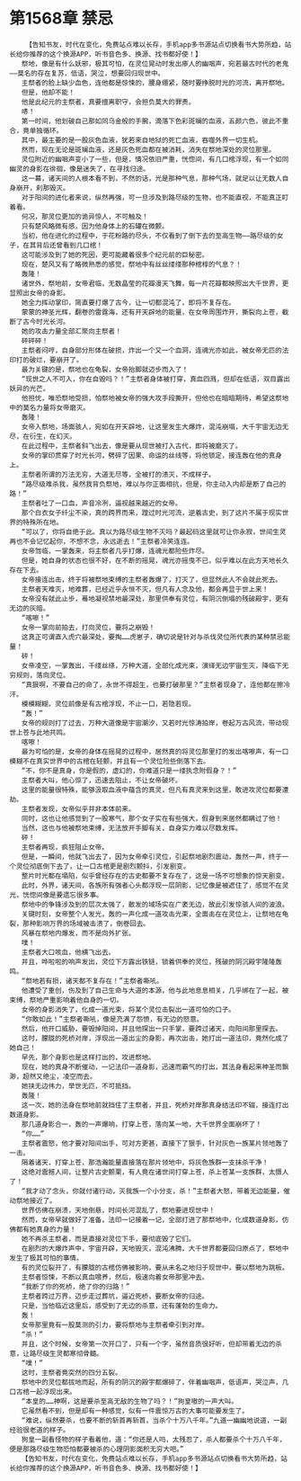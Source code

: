 # 第1568章 禁忌
        【告知书友，时代在变化，免费站点难以长存，手机app多书源站点切换看书大势所趋，站长给你推荐的这个换源APP，听书音色多、换源、找书都好使！】
       祭地，像是有什么妖邪，极其可怕，在灵位晃动时发出瘆人的幽咽声，宛若最古时代的老鬼——莫名的存在复苏，低语，哭泣，想要回归现世中。
       主祭者的脸上缺少血色，连他都是惊悚的，腰身绷紧，随时要挣脱时光的河流，离开祭地。
       但是，他却不能！
       他是此纪元的主祭者，真要擅离职守，会担负莫大的罪责。
       哧！
       第一时间，他划破自己那如同乌金般的手腕，滴落下色彩斑斓的血液，五颜六色，彼此不重合，竟单独循环。
       其中，最主要的是一股灰色血液，犹若来自地狱的死亡血液，吞噬外界一切生机。
       然而，现在无论是斑斓血液，还是灰色死血都在被消耗，消失在祭地深处的灵位那里。
       灵位附近的幽咽声变小了一些，但是，情况依旧严重，恍惚间，有几口棺浮现，有一个如同幽灵的身影在徘徊，像是迷失了，在寻找归途。
       这一幕，诸天间的人根本看不到，不然的话，光是那种气息，那种气场，就足以让无数人自身崩开，刹那毁灭。
       对于阳间的进化者来说，纵然再强，可一旦涉及到路尽级的生物，也不能直视，不能真正盯着看。
       何况，那灵位更加的诡异惊人，不可触及！
       只有楚风略微有感，因为他身体上的石罐在微颤。
       当初，他在进化的过程中，于花粉路的尽头，不仅看到了倒下去的至高生物——路尽级的女子，在其背后还曾看到几口棺！
       这可能涉及到了她的死因，更可能藏着很多个纪元前的巨秘密。
       现在，楚风又有了略微熟悉的感觉，祭地中有丝丝缕缕那种棺椁的气息？！
       轰隆！
       诸世外，祭地前，女帝君临，无数晶莹的花瓣漫天飞舞，每一片花瓣都映照出大千世界，更显照出女帝的身影。
       她全力挥动掌印，简直要打爆了古今，让一切都混沌了，即将不复存在。
       蒙蒙的神圣光辉，翻卷的雷霆海，还有开天辟地的能量，在女帝周围炸开，撕裂向上苍，截断了古今时光长河。
       她的攻击力量全部汇聚向主祭者！
       砰砰砰！
       主祭者闷哼，自身部分形体在破损，炸出一个又一个血洞，连魂光亦如此，被女帝无匹的法印打的破烂，要崩开了。
       最为关键的是，祭地也在龟裂，女帝抬脚就迈步而入了！
       “现世之人不可入，你在自毁吗？！”主祭者身体被打穿，真血四溅，但却在低语，双目露出妖异的光芒。
       他担忧，唯恐祭地受损，怕祭地被女帝的强大攻手段撕开，但他也在暗暗期待，希望这祭地中的莫名力量将女帝磨灭。
       轰隆！
       女帝入祭地，场面骇人，宛如在开天辟地，让这里发生大爆炸，混沌崩塌，大千宇宙无边无尽，在衍生，在幻灭。
       在此过程中，主祭者斜飞出去，像是要从现世被打入古代，即将被磨灭了。
       女帝的掌印贯穿了时光长河，劈碎了因果、命运的丝线等，将他锁定，接连轰在他的真身上。
       主祭者所谓的万法无穷，大道无尽等，全被打的溃灭，不成样子。
       “路尽级难杀我，虽然我背负祭地，难以与你正面相抗，但是，你主动入内却是断了自己的路！”
       主祭者吐了一口血，声音冷冽，逼视越来越近的女帝。
       那个白衣女子纤尘不染，真的跨界而来，蹚过时光河流，逆着古史，到了这片不属于现实世界的特殊所在地。
       “可以了，你将自绝于此。真以为路尽级生物不灭吗？最起码这里就可让你永寂，世间生灵再也不会记忆起你，不想不念，永远逝去！”主祭者冷笑连连。
       女帝驾临，一掌轰来，将主祭者几乎打爆，连魂光都险些炸尽。
       但是，她自身的状态也很不好，在不断的摇晃，魂光亦摇曳不已，似乎难以在此方天地长久存在下去。
       女帝接连出击，终于将被祭地束缚的主祭者轰爆了，打灭了，但显然此人不会就此死去。
       主祭者天难灭，地难葬，已经近乎永恒不灭，但凡有人念及他，都会再显于世上来！
       女帝没有就此止步，蓦地凝视禁地最深处，那里供奉有灵位，有阴沉倒塌的残破殿宇，更有无边的灰暗。
       “喀嚓！”
       女帝一掌向前拍去，打向灵位，要将之崩毁！
       这真正可谓直入虎穴最深处，要掏……虎崽子，确切说是针对与杀伐灵位所代表的某种禁忌能量！
       砰！
       女帝凌空，一掌轰出，千缕丝绦，万种大道，全部化成光束，演绎无边宇宙生灭，降临下无穷规则，落向灵位。
       “真狠啊，不要自己的命了，永世不得超生，也要打破那里？”主祭者现身了，连他都在擦冷汗。
       模模糊糊，灵位前像是有古棺浮现，不止一口，若隐若现。
       “轰！”
       女帝的规则打了过去，万种大道像是宇宙潮汐，又若时光惊涛拍岸，卷起万古风流，带动现世上苍与此地共鸣。
       喀嚓！
       最为可怕的是，女帝的身体在摇晃的过程中，居然真的将灵位那里打的发出喀嚓声，有一口模糊不在真实世界中的古棺在轻颤，并且有一个灵位险些倒落下去。
       “不，你不是真身，你是假的，虚幻的，你难道只是一缕执念附假身？！”
       主祭者大叫，他心惊了，迅速去阻止，不让女帝破坏。
       这里的能量很特殊，能够汲取血液中蕴含的真灵，但凡有真灵来到这里，敢进攻灵位都要遭劫。
       主祭者发现，女帝似乎并非本体前来。
       同时，这也让他感觉到了一股寒气，那个女子实在有些强大，假身到来居然都瞒过了他！
       当然，这也与他被祭地束缚，无法放开手脚有关，自身实力难以尽数发挥。
       砰！
       主祭者再现，疯狂阻止女帝。
       但是，一瞬间，他就飞出去了，因为女帝牵引灵位，引起祭地剧烈震动，轰然一声，终于一个灵位彻底倒下去了，让一口古棺更是剧烈颤抖，引发剧变。
       整片时光都在塌陷，似乎曾经存在的古史都要不复存在了，这是一场不可想象的惊天剧变。
       此时，外界，诸天间，各族所有强者心头都浮现一层阴影，记忆像是被遮住了，感觉不在灵光，恍惚间像是要遗忘很多事。
       祭地中的争锋涉及到的层次太强了，散发的域场实在广袤无边，故此引发惊骇人间的波浪。
       关键时刻，女帝整个人发光，轰的一声化成一道攻击光束，全面击在在灵位上，让祭地在龟裂，那种影响万界的场域被击溃了，倒卷回去。
       风暴在祭地内爆发，而不是向外扩张。
       噗！
       主祭者大口咳血，他横飞出去。
       并且，哗啦啦的响声发出，灵位下方露出铁链，锁着供奉的灵位，残破的阴沉殿宇隆隆轰鸣。
       “祭地若有损，诸天都不复存在！”主祭者嘶吼。
       他遭受了重创，伤及到了自己生命与大道的本源，他与此地息息相关，几乎绑在了一起，被束缚，祭地严重影响着他自身的一切。
       女帝的身影消失了，化成一道光束，将某个灵位击裂出一道可怕的口子。
       “你敢如此！”主祭者嘶吼，像是充满了怨愤，有无边的怒意。
       然后，他开口威胁，要毁掉阳间，并且他探出一只手掌，要跨过诸天，向阳间那里探去。
       这时，朦胧的死桥对岸，浮现出一道出尘的身影，再次出击，她打出一道法印，竟然化成了她自己！
       早先，那个身影也是这样打出的，攻进祭地。
       现在，她的真身不断催动，一记法印一道身影，迅速而霸气的打出，其法身看起来神圣而飘渺，超然又绝尘，凌空而去。
       她挟无边伟力，举世无匹，不可抵挡。
       轰隆！
       这一次，她的法身在祭地前就挡住了主祭者，并且，死桥对岸那真身结法印不辍，接连打出数道身影。
       那几道身影合一，轰的一声爆响，打穿上苍，落向某一地，大千世界全面崩坏了！
       “你……”
       主祭者震怒，他才要对阳间出手，可对方更甚，直接下了狠手，针对灰色一族某片领地轰了一击。
       隔着诸天，打穿上苍，那浩瀚能量直接落在那片领地中，将灰色族群一支抹杀干净！
       这绝对震撼人间，让整片古史颤栗，有人竟在诸世间打穿上苍，杀上苍某一支族群，太慑人了！
       “我才动了念头，你就付诸行动，灭我族一个小分支，杀！”主祭者大怒，带着无边能量，催动祭地接近了。
       世界仿佛在崩溃，天地倒悬，时间长河混乱了，祭地要进现世中！
       然而，女帝早就做好了准备，法印一记接着一记，全部打进了那祭地中，化成数道身影，仿佛都有她真身的力量！
       她不再杀主祭者，而是直接对灵位下手，要彻底毁了它们。
       在剧烈的大爆炸声中，宇宙开辟，天地毁灭，混沌沸腾，大千世界都要回归原点了，祭地中发生了极其可怕的事情。
       有的灵位裂开了，有朦胧的古棺仿佛被影响，要从未名之地归于现世中，要以祭地为跳板。
       主祭者惊悚，不断以真血喂养，然后，极速向着女帝那里冲去。
       “我断了你的死桥，绝了你的归路！”
       主祭者跨过万界，迈步走过葬坑，逼近死桥，要断女帝的归途。
       只是，当他临近这里后，感受到了无边的杀意，还有蓬勃的生命力。
       轰！
       女帝那里竟有一股莫测的引力，要将祭地与主祭者牵引到对岸。
       “杀！”
       并且，这个时候，女帝第一次开口了，只有一个字，虽然音质很好听，但却带着无边的杀意，让路尽级生灵都寒彻骨髓。
       “噗！”
       这时，主祭者竟突然的四分五裂。
       祭地中的灵位都拔地而起，所有的阴沉的殿宇都爆碎了，伴着幽咽声，低语声，哭泣声，几口古棺一起浮现出来。
       “本皇的……神啊，这是要杀至高无敌的生物了吗？！”狗皇嗷的一声大叫。
       它虽然看不到，但是却有一种感觉，似有一件震惊万古的大事可能要发生了。
       “难说，纵然要杀，也要不断的斩首再斩首，当杀个十万八千年。”九道一幽幽地说道，一副经验很老道的样子。
       狗皇一副看怪物的样子看着他，道：“你还是人吗，太残忍了，杀人都要杀个十万八千年，便是那路尽级生物恐怕都要被杀的心理阴影面积无穷大吧。”
       【告知书友，时代在变化，免费站点难以长存，手机app多书源站点切换看书大势所趋，站长给你推荐的这个换源APP，听书音色多、换源、找书都好使！】